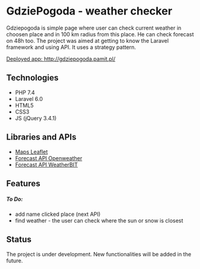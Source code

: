# GdziePogoda - weather checker

Gdziepogoda is simple page where user can check current weather in choosen place and in 100 km radius from this place. He can check forecast on 48h too.
The project was aimed at getting to know the Laravel framework and using API. It uses a strategy pattern.

[Deployed app: http://gdziepogoda.pamit.pl/ ](http://gdziepogoda.pamit.pl/ "Link do gdziepogoda.pamit.pl")

## Technologies

- PHP 7.4
- Laravel 6.0
- HTML5
- CSS3
- JS (jQuery 3.4.1)

## Libraries and APIs

- [Maps Leaflet](https://leafletjs.com/)
- [Forecast API Openweather](https://openweathermap.org/)
- [Forecast API WeatherBIT](https://www.weatherbit.io/)

## Features



##### To Do:
- add name clicked place (next API)
- find weather - the user can check where the sun or snow is closest

## Status

The project is under development. New functionalities will be added in the future.
